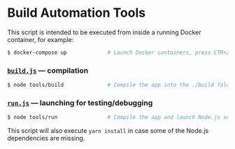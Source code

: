 # Build Automation Tools

This script is intended to be executed from inside a running Docker container, for example:

```bash
$ docker-compose up             # Launch Docker containers, press CTR+Z (transfer to background)
```

### [`build.js`](./build.js) — compilation

```bash
$ node tools/build              # Compile the app into the ./build folder
```


### [`run.js`](./run.js) — launching for testing/debugging

```bash
$ node tools/run                # Compile the app and launch Node.js server with "live reload"
```

This script will also execute `yarn install` in case some of the Node.js dependencies are missing.
